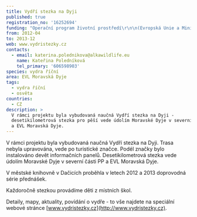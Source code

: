 ```yaml
---
title: Vydří stezka na Dyji
published: true
registration_no: '16252694'
funding: "Operační program životní prostředí\r\n\n(Evropská Unie a Ministerstvo životního prostředí České republiky)\n\n![](/media/banner-opzp_erdf_cmyk.jpg)\n\nPodporováno z Evropského fondu pro regionální rozvoj"
from: 2012-04
to: 2013-12
web: www.vydristezky.cz
contacts:
  - email: katerina.polednikova@alkawildlife.eu
    name: Kateřina Poledníková
    tel_primary: '606598903'
species: vydra říční
area: EVL Moravská Dyje
tags:
  - vydra říční
  - osvěta
countries:
  - CZ
description: >
  V rámci projektu byla vybudovaná naučná Vydří stezka na Dyji -
  desetikilometrová stezka pro pěší vede údolím Moravské Dyje v severní části PP
  a EVL Moravská Dyje.
---
```

V rámci projektu byla vybudovaná naučná Vydří stezka na Dyji. Trasa nebyla upravována, vede po turistické značce. Podél značky bylo instalováno devět informačních panelů. Desetikilometrová stezka vede údolím Moravské Dyje v severní části PP a EVL Moravská Dyje. 

V městské knihovně v Dačicích proběhla v letech 2012 a 2013 doprovodná série přednášek.

Každoročně stezkou provádíme děti z místních škol. 

Detaily, mapy, aktuality, povídání o vydře  - to vše najdete na speciální webové stránce [www.vydristezky.cz](http://www.vydristezky.cz).
